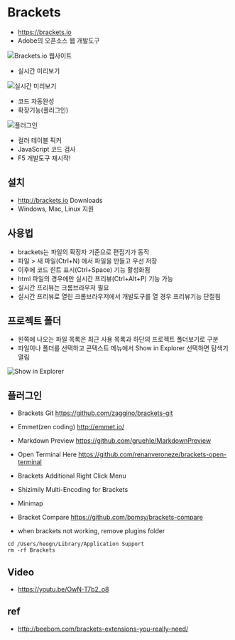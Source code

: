 # Brackets
* https://brackets.io
* Adobe의 오픈소스 웹 개발도구

<img src="/images/brackets/brackets01.png" alt="Brackets.io 웹사이트">

* 실시간 미리보기

<img src="/images/brackets/brackets11.png" alt="실시간 미리보기">

* 코드 자동완성
* 확장기능(플러그인)

<img src="/images/brackets/brackets12.png" alt="플러그인">

* 컬러 테이블 픽커
* JavaScript 코드 검사
* F5 개발도구 재시작!

## 설치
* http://brackets.io Downloads
* Windows, Mac, Linux 지원


## 사용법
* brackets는 파일의 확장자 기준으로 편집기가 동작
* 파일 > 새 파일(Ctrl+N) 에서 파일을 만들고 우선 저장
* 이후에 코드 힌트 표시(Ctrl+Space) 기능 활성화됨
* html 파일의 경우에만 실시간 프리뷰(Ctrl+Alt+P) 기능 가능
* 실시간 프리뷰는 크롬브라우저 필요
* 실시간 프리뷰로 열린 크롬브라우저에서 개발도구를 열 경우 프리뷰기능 단절됨


## 프로젝트 폴더

* 왼쪽에 나오는 파일 목록은 최근 사용 목록과 하단의 프로젝트 폴더보기로 구분
* 파일이나 폴더를 선택하고 콘텍스트 메뉴에서 Show in Explorer 선택하면 탐색기 열림

<img src="/images/brackets/brackets13.png" alt="Show in Explorer">

## 플러그인

* Brackets Git https://github.com/zaggino/brackets-git
* Emmet(zen coding) http://emmet.io/
* Markdown Preview  https://github.com/gruehle/MarkdownPreview
* Open Terminal Here https://github.com/renanveroneze/brackets-open-terminal
* Brackets Additional Right Click Menu
* Shizimily Multi-Encoding for Brackets
* Minimap
* Bracket Compare https://github.com/bomsy/brackets-compare

* when brackets not working, remove plugins folder

```
cd /Users/heogn/Library/Application Support
rm -rf Brackets
```

## Video
* https://youtu.be/OwN-T7b2_o8

## ref
* http://beebom.com/brackets-extensions-you-really-need/